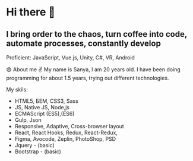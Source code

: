 <h1>Hi there 👋</h1>

I bring order to the chaos, turn coffee into code, automate processes, constantly develop
---
Proficient: JavaScript, Vue.js, Unity, C#, VR, Android

😄 About me
✌️ My name is Sanya, I am 20 years old. I have been doing programming for about 1.5 years, trying out different technologies.

My skils:
 - HTML5, БЕМ, CSS3, Sass
 - JS, Native JS, Node,js
 - ECMAScript (ES5),(ES6)
 - Gulp, Json
 - Responsive, Adaptive, Cross-browser layout
 - React, React Hooks, Redux, React-Redux,
 - Figma, Avocode, Zeplin, PhotoShop, PSD
 - Jquery - (basic)
 - Bootstrap - (basic)
